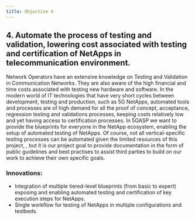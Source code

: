 ```yaml
---
title: Objective 4
---
```


## 4. Automate the process of testing and validation, lowering cost associated with testing and certification of NetApps in telecommunication environment.

Network Operators have an extensive knowledge on Testing and Validation in Communication Networks. They are
also aware of the high financial and time costs associated with testing new hardware and software. In the modern
world of IT technologies that have very short cycles between development, testing and production, such as 5G
NetApps, automated tools and processes are of high demand for all the proof of concept, acceptance, regression
testing and validations processes, keeping costs relatively low and yet having access to certification processes. In
5GASP we want to provide the blueprints for everyone in the NetApp ecosystem, enabling the setup of automated
testing of NetApps. Of course, not all vertical-specific testing processes can be automated given the limited resources
of this project, , but it is our project goal to provide documentation in the form of public guidelines and best practises
to assist third parties to build on our work to achieve their own specific goals.

### Innovations:

* Integration of multiple tiered-level blueprints (from basic to expert) exposing and enabling automated testing and certification of key execution steps for NetApps.
* Single workflow for testing of NetApps in multiple configurations and testbeds.